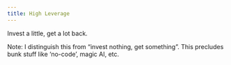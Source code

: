 ```yaml
---
title: High Leverage
---
```

Invest a little, get a lot back.

Note: I distinguish this from “invest nothing, get something”. This precludes bunk stuff like ‘no-code’, magic AI, etc.